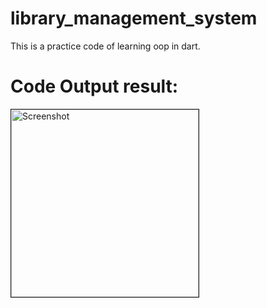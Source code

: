 # library_management_system
This is a practice code of learning oop in dart.

# Code Output result:
<a href="https://ibb.co.com/qdYm2qn"><img src="https://i.ibb.co.com/47R40vf/Screenshot-2024-10-22-001655.png" alt="Screenshot" border="1" width="300"></a>
